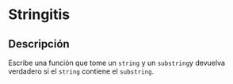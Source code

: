 
# Stringitis

## Descripción

Escribe una función que tome un `string` y un `substring`y devuelva verdadero si el `string` contiene el `substring`.
